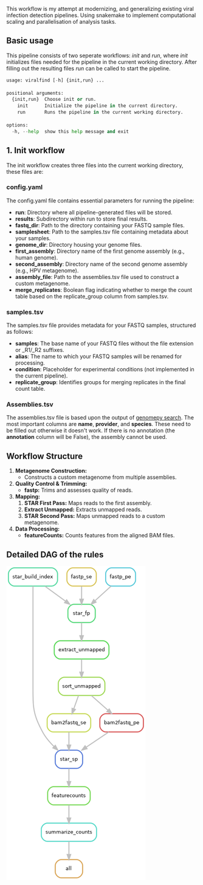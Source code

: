 This workflow is my attempt at modernizing, and generalizing existing viral infection detection pipelines. Using snakemake to implement computational scaling and parallelisation of analysis tasks.

## Basic usage
This pipeline consists of two seperate workflows: *init* and *run*, where *init* initializes files needed for the pipeline in the current working directory. After filling out the resulting files *run* can be called to start the pipeline.

``` Python
usage: viralfind [-h] {init,run} ...

positional arguments:
  {init,run}  Choose init or run.
    init      Initialize the pipeline in the current directory.
    run       Runs the pipeline in the current working directory.

options:
  -h, --help  show this help message and exit
```

## 1. Init workflow
The init workflow creates three files into the current working directory, these files are:

### config.yaml
The config.yaml file contains essential parameters for running the pipeline:
- **run**: Directory where all pipeline-generated files will be stored.
- **results**: Subdirectory within run to store final results.
- **fastq_dir**: Path to the directory containing your FASTQ sample files.
- **samplesheet**: Path to the samples.tsv file containing metadata about your samples.
- **genome_dir**: Directory housing your genome files.
- **first_assembly**: Directory name of the first genome assembly (e.g., human genome).
- **second_assembly**: Directory name of the second genome assembly (e.g., HPV metagenome).
- **assembly_file**: Path to the assemblies.tsv file used to construct a custom metagenome.
- **merge_replicates**: Boolean flag indicating whether to merge the count table based on the replicate_group column from samples.tsv.

### samples.tsv
The samples.tsv file provides metadata for your FASTQ samples, structured as follows:
- **samples**: The base name of your FASTQ files without the file extension or _R1/_R2 suffixes.
- **alias**: The name to which your FASTQ samples will be renamed for processing.
- **condition**: Placeholder for experimental conditions (not implemented in the current pipeline).
- **replicate_group**: Identifies groups for merging replicates in the final count table.

### Assemblies.tsv
The assemblies.tsv file is based upon the output of [genomepy search](https://github.com/vanheeringen-lab/genomepy). 
The most important columns are **name**, **provider**, and **species**. These need to be filled out otherwise it doesn't work.
If there is no annotation (the **annotation** column will be False), the assembly cannot be used.

## Workflow Structure
1. **Metagenome Construction:**
    - Constructs a custom metagenome from multiple assemblies.
2. **Quality Control & Trimming:**
    - **fastp:** Trims and assesses quality of reads.
3. **Mapping:**
	1. **STAR First Pass:** Maps reads to the first assembly.
	2. **Extract Unmapped:** Extracts unmapped reads.
	3. **STAR Second Pass:** Maps unmapped reads to a custom metagenome.
4. **Data Processing:**
    - **featureCounts:** Counts features from the aligned BAM files.

## Detailed DAG of the rules
![](assets/dag.png)
